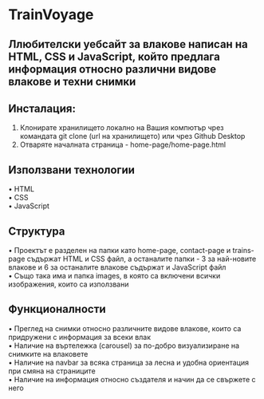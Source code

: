 # TrainVoyage

## Ллюбителски уебсайт за влакове написан на HTML, CSS и JavaScript, който предлага информация относно различни видове влакове и техни снимки

## Инсталация:

1. Клонирате хранилището локално на Вашия компютър чрез командата git clone (url на хранилището) или чрез Github Desktop
2. Отваряте началната страница - home-page/home-page.html

## Използвани технологии

&#8226; HTML <br>
&#8226; CSS <br>
&#8226; JavaScript

## Структура

&#8226; Проектът е разделен на папки като home-page, contact-page и trains-page съдържат HTML и CSS файл, а останалите папки - 3 за най-новите влакове и 6 за останалите влакове съдържат и JavaScript файл <br>
&#8226; Също така има и папка images, в която са включени всички изображения, които са използвани

## Функционалности

&#8226; Преглед на снимки относно различните видове влакове, които са придружени с информация за всеки влак <br>
&#8226; Наличие на въртележка (carousel) за по-добро визуализиране на снимките на влаковете <br>
&#8226; Наличие на navbar за всяка страница за лесна и удобна ориентация при смяна на страниците <br>
&#8226; Наличие на информация относно създателя и начин да се свържете с него
